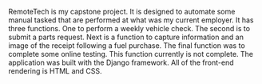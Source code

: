 RemoteTech is my capstone project.  It is designed to automate some manual tasked that are performed at what was my current employer.  It has three functions.  One to perform a weekly vehicle check.  The second is to submit a parts request.  Next is a function to capture information and an image of the receipt following a fuel purchase.  The final function was to complete some online testing.  This function currently is not complete.
The application was built with the Django framework.  All of the front-end rendering is HTML and CSS.
